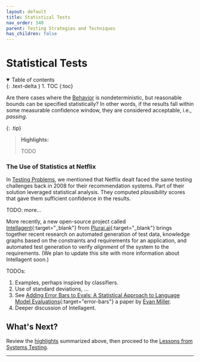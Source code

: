 ```yaml
---
layout: default
title: Statistical Tests
nav_order: 340
parent: Testing Strategies and Techniques
has_children: false
---
```


# Statistical Tests

<details open markdown="block">
  <summary>
    Table of contents
  </summary>
  {: .text-delta }
1. TOC
{:toc}
</details>

Are there cases where the [Behavior]({{site.glossaryurl}}/#behavior) is nondeterministic, but reasonable bounds can be specified statistically? In other words, if the results fall within some measurable confidence window, they are considered acceptable, i.e., _passing_. 

<a id="highlights"></a>

{: .tip}
> **Highlights:**
>
> TODO

### The Use of Statistics at Netflix
 
In [Testing Problems]({{site.baseurl}}/testing-problems/#this-is-not-a-new-problem), we mentioned that Netflix dealt faced the same testing challenges back in 2008 for their recommendation systems. Part of their solution leveraged statistical analysis. They computed _plausibility_ scores that gave them sufficient confidence in the results.

TODO: more...

More recently, a new open-source project called [Intellagent](https://github.com/plurai-ai/intellagent){:target="_blank"} from [Plurai.ai](https://plurai.ai){:target="_blank"} brings together recent research on automated generation of test data, knowledge graphs based on the constraints and requirements for an application, and automated test generation to verify _alignment_ of the system to the requirements. (We plan to update this site with more information about Intellagent soon.)

TODOs:

1. Examples, perhaps inspired by classifiers.
2. Use of standard deviations, ...
3. See [Adding Error Bars to Evals: A Statistical Approach to Language Model Evaluations](https://arxiv.org/abs/2411.00640){:target="error-bars"} a paper by [Evan Miller]({{site.baseurl}}/references/#evan-miller).
4. Deeper discussion of Intellagent.


## What's Next?
Review the [highlights](#highlights) summarized above, then proceed to the [Lessons from Systems Testing]({{site.baseurl}}/testing-strategies/systems-testing/).

---
